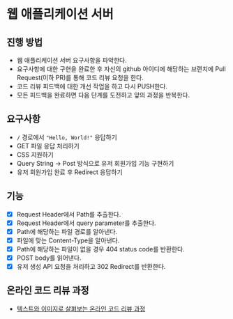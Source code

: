 # 웹 애플리케이션 서버
## 진행 방법
* 웹 애플리케이션 서버 요구사항을 파악한다.
* 요구사항에 대한 구현을 완료한 후 자신의 github 아이디에 해당하는 브랜치에 Pull Request(이하 PR)를 통해 코드 리뷰 요청을 한다.
* 코드 리뷰 피드백에 대한 개선 작업을 하고 다시 PUSH한다.
* 모든 피드백을 완료하면 다음 단계를 도전하고 앞의 과정을 반복한다.

## 요구사항
- `/` 경로에서 `"Hello, World!"` 응답하기
- GET 파일 응답 처리하기
- CSS 지원하기
- Query String -> Post 방식으로 유저 회원가입 기능 구현하기
- 유저 회원가입 완료 후 Redirect 응답하기

## 기능
- [x] Request Header에서 Path를 추출한다.
- [x] Request Header에서 query parameter를 추출한다.
- [x] Path에 해당하는 파일 경로를 알아낸다.
- [x] 파일에 맞는 Content-Type을 알아낸다.
- [x] Path에 해당하는 파일이 없을 경우 404 status code를 반환한다.
- [x] POST body를 읽어낸다.
- [x] 유저 생성 API 요청을 처리하고 302 Redirect를 반환한다.

## 온라인 코드 리뷰 과정
* [텍스트와 이미지로 살펴보는 온라인 코드 리뷰 과정](https://github.com/next-step/nextstep-docs/tree/master/codereview)
